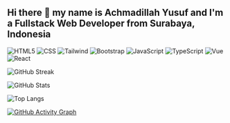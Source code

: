 ## Hi there 👋 my name is Achmadillah Yusuf and I'm a Fullstack Web Developer from Surabaya, Indonesia

![HTML5](https://img.icons8.com/color/48/html-5--v1.png)
![CSS](https://img.icons8.com/color/48/css3.png)
![Tailwind](https://img.icons8.com/color/48/tailwind_css.png)
![Bootstrap](https://img.icons8.com/ios-filled/50/bootstrap.png)
![JavaScript](https://img.icons8.com/fluency/48/javascript.png)
![TypeScript](https://img.icons8.com/color/48/typescript.png)
![Vue](https://img.icons8.com/color/48/vue-js.png)
![React](https://img.icons8.com/color/48/react-native.png)

![GitHub Streak](https://github-readme-streak-stats.herokuapp.com/?user=d4goat&theme=tokyonight)

![GitHub Stats](https://github-readme-stats.vercel.app/api?username=d4goat&show_icons=true&theme=dark)

![Top Langs](https://github-readme-stats.vercel.app/api/top-langs/?username=d4goat&layout=compact&theme=dark)

[![GitHub Activity Graph](https://github-readme-activity-graph.vercel.app/graph?username=d4goat&bg_color=fffff0&color=708090&line=24292e&point=24292e&area=true&hide_border=true)](https://github.com/ashutosh00710/github-readme-activity-graph)
<!--
**d4goat/d4goat** is a ✨ _special_ ✨ repository because its `README.md` (this file) appears on your GitHub profile.

Here are some ideas to get you started:

- 🔭 I’m currently working on ...
- 🌱 I’m currently learning ...
- 👯 I’m looking to collaborate on ...
- 🤔 I’m looking for help with ...
- 💬 Ask me about ...
- 📫 How to reach me: ...
- 😄 Pronouns: ...
- ⚡ Fun fact: ...
-->
